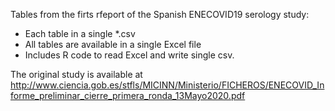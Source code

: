 Tables from the firts rfeport of the Spanish ENECOVID19 serology study:
- Each table in a single *.csv
- All tables are available in a single Excel file
- Includes R code to read Excel and write single csv.

The original study is available at http://www.ciencia.gob.es/stfls/MICINN/Ministerio/FICHEROS/ENECOVID_Informe_preliminar_cierre_primera_ronda_13Mayo2020.pdf
